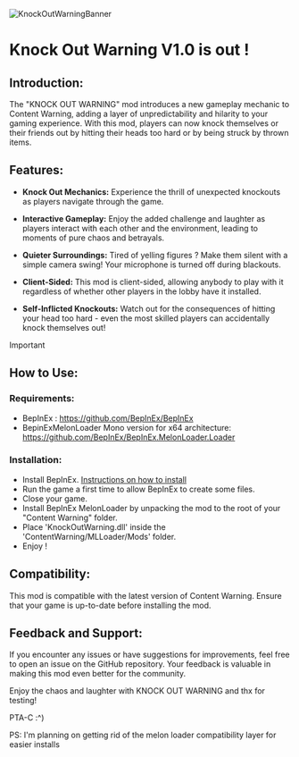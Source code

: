 ![KnockOutWarningBanner](https://github.com/PTac-h/KnockOutWarningMod/assets/152717609/15d616ce-230a-4c64-855d-c3b357678220)
# Knock Out Warning V1.0 is out ! 

## Introduction:

The "KNOCK OUT WARNING" mod introduces a new gameplay mechanic to Content Warning, adding a layer of unpredictability and hilarity to your gaming experience. With this mod, players can now knock themselves or their friends out by hitting their heads too hard or by being struck by thrown items.

## Features:

- **Knock Out Mechanics:** Experience the thrill of unexpected knockouts as players navigate through the game.
  
- **Interactive Gameplay:** Enjoy the added challenge and laughter as players interact with each other and the environment, leading to moments of pure chaos and betrayals.
  
- **Quieter Surroundings:** Tired of yelling figures ? Make them silent with a simple camera swing! Your microphone is turned off during blackouts.

- **Client-Sided:** This mod is client-sided, allowing anybody to play with it regardless of whether other players in the lobby have it installed.

- **Self-Inflicted Knockouts:** Watch out for the consequences of hitting your head too hard - even the most skilled players can accidentally knock themselves out!

> [!IMPORTANT] 
>## How to Use:
>### Requirements:
>- BepInEx : https://github.com/BepInEx/BepInEx
>- BepinExMelonLoader Mono version for x64 architecture: https://github.com/BepInEx/BepInEx.MelonLoader.Loader
>### Installation:
>- Install BepInEx. [Instructions on how to install](https://docs.bepinex.dev/articles/user_guide/installation/index.html)
>- Run the game a first time to allow BepInEx to create some files.
>- Close your game.
>- Install BepInEx MelonLoader by unpacking the mod to the root of your "Content Warning" folder.
>- Place 'KnockOutWarning.dll' inside the 'ContentWarning/MLLoader/Mods' folder.
>- Enjoy !

## Compatibility:

This mod is compatible with the latest version of Content Warning. Ensure that your game is up-to-date before installing the mod.

## Feedback and Support:

If you encounter any issues or have suggestions for improvements, feel free to open an issue on the GitHub repository. Your feedback is valuable in making this mod even better for the community.

Enjoy the chaos and laughter with KNOCK OUT WARNING and thx for testing!

PTA-C :^)

PS: I'm planning on getting rid of the melon loader compatibility layer for easier installs
